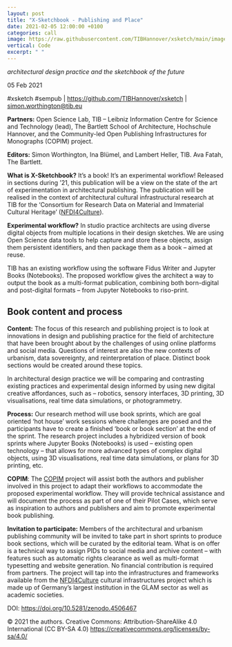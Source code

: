 ```yaml
---
layout: post
title: "X-Sketchbook - Publishing and Place"
date: 2021-02-05 12:00:00 +0100
categories: call
image: https://raw.githubusercontent.com/TIBHannover/xsketch/main/images/semantic-publishing.jpg
vertical: Code
excerpt: " "
---
```


*architectural design practice and the sketchbook of the future*

05 Feb 2021

\#xsketch \#sempub \| <https://github.com/TIBHannover/xsketch> \|
<simon.worthington@tib.eu>

**Partners:** Open Science Lab, TIB – Leibniz Information Centre for Science and
Technology (lead), The Bartlett School of Architecture, Hochschule Hannover, and
the Community-led Open Publishing Infrastructures for Monographs (COPIM)
project.

**Editors:** Simon Worthington, Ina Blümel, and Lambert Heller, TIB. Ava Fatah,
The Bartlett.

**What is X-Sketchbook?** It’s a book! It’s an experimental workflow! Released
in sections during ʼ21, this publication will be a view on the state of the art
of experimentation in architectural publishing. The publication will be realised
in the context of architectural cultural infrastructural research at TIB for the
‘Consortium for Research Data on Material and Immaterial Cultural Heritage’
([NFDI4Culture](https://nfdi4culture.de/)).

**Experimental workflow?** In studio practice architects are using diverse
digital objects from multiple locations in their design sketches. We are using
Open Science data tools to help capture and store these objects, assign them
persistent identifiers, and then package them as a book – aimed at reuse.

TIB has an existing workflow using the software Fidus Writer and Jupyter Books
(Notebooks). The proposed workflow gives the architect a way to output the book
as a multi-format publication, combining both born-digital and post-digital
formats – from Jupyter Notebooks to riso-print.

## Book content and process

**Content:** The focus of this research and publishing project is to look at
innovations in design and publishing practice for the field of architecture that
have been brought about by the challenges of using online platforms and social
media. Questions of interest are also the new contexts of urbanism, data
sovereignty, and reinterpretation of place. Distinct book sections would be
created around these topics.

In architectural design practice we will be comparing and contrasting existing
practices and experimental design informed by using new digital creative
affordances, such as – robotics, sensory interfaces, 3D printing, 3D
visualisations, real time data simulations, or photogrammetry.

**Process:** Our research method will use book sprints, which are goal oriented
‘hot house’ work sessions where challenges are posed and the participants have
to create a finished ‘book or book section’ at the end of the sprint. The
research project includes a hybridized version of book sprints where Jupyter
Books (Notebooks) is used – existing open technology – that allows for more
advanced types of complex digital objects, using 3D visualisations, real time
data simulations, or plans for 3D printing, etc.

**COPIM**: The [COPIM](https://www.copim.ac.uk/) project will assist both the
authors and publisher involved in this project to adapt their workflows to
accommodate the proposed experimental workflow. They will provide technical
assistance and will document the process as part of one of their Pilot Cases,
which serve as inspiration to authors and publishers and aim to promote
experimental book publishing.

**Invitation to participate:** Members of the architectural and urbanism
publishing community will be invited to take part in short sprints to produce
book sections, which will be curated by the editorial team. What is on offer is
a technical way to assign PIDs to social media and archive content – with
features such as automatic rights clearance as well as multi-format typesetting
and website generation. No financial contribution is required from partners. The
project will tap into the infrastructures and frameworks available from the
[NFDI4Culture](https://nfdi4culture.de/) cultural infrastructures project which
is made up of Germany’s largest institution in the GLAM sector as well as
academic societies.

DOI: <https://doi.org/10.5281/zenodo.4506467>

© 2021 the authors. Creative Commons: Attribution-ShareAlike 4.0 International
(CC BY-SA 4.0) <https://creativecommons.org/licenses/by-sa/4.0/>
